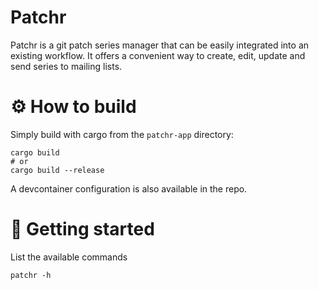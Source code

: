# Patchr

Patchr is a git patch series manager that can be easily integrated into an existing workflow.
It offers a convenient way to create, edit, update and send series to mailing lists.

# ⚙️ How to build

Simply build with cargo from the `patchr-app` directory:

```
cargo build
# or
cargo build --release
```

A devcontainer configuration is also available in the repo.

# 🚀 Getting started

List the available commands

```
patchr -h
```